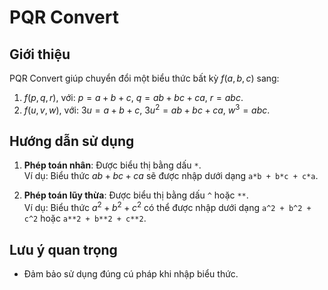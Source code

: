 # PQR Convert

## Giới thiệu
PQR Convert giúp chuyển đổi một biểu thức bất kỳ $f(a, b, c)$ sang:
1. $f(p, q, r),$ với: $p = a + b + c, \ q = ab + bc + ca, \ r = abc.$
2. $f(u, v, w),$ với: $3u = a + b + c, \ 3u^2 = ab + bc + ca, \ w^3 = abc.$

## Hướng dẫn sử dụng
1. **Phép toán nhân**: Được biểu thị bằng dấu `*`.  
   Ví dụ: Biểu thức $ab + bc + ca$ sẽ được nhập dưới dạng `a*b + b*c + c*a`.

2. **Phép toán lũy thừa**: Được biểu thị bằng dấu `^` hoặc `**`.  
   Ví dụ: Biểu thức $a^2 + b^2 + c^2$ có thể được nhập dưới dạng `a^2 + b^2 + c^2` hoặc `a**2 + b**2 + c**2`.

## Lưu ý quan trọng
- Đảm bảo sử dụng đúng cú pháp khi nhập biểu thức.

